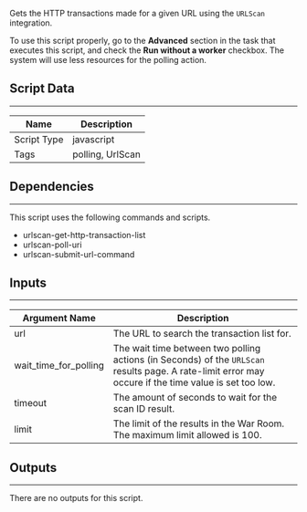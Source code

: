 Gets the HTTP transactions made for a given URL using the `URLScan` integration. 

To use this script properly, go to the **Advanced** section in the task that executes this script, and check the **Run without a worker** checkbox. The system will use less resources for the polling action.

## Script Data

---

| **Name** | **Description** |
| --- | --- |
| Script Type | javascript |
| Tags | polling, UrlScan |


## Dependencies

---
This script uses the following commands and scripts.

* urlscan-get-http-transaction-list
* urlscan-poll-uri
* urlscan-submit-url-command

## Inputs

---

| **Argument Name** | **Description** |
| --- | --- |
| url | The URL to search the transaction list for. |
| wait_time_for_polling | The wait time between two polling actions (in Seconds) of the `URLScan` results page. A rate-limit error may occure if the time value is set too low. |
| timeout | The amount of seconds to wait for the scan ID result. |
| limit | The limit of the results in the War Room. The maximum limit allowed is 100. |

## Outputs

---
There are no outputs for this script.
